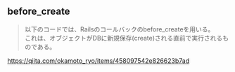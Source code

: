 ## before_create

> 以下のコードでは、Railsのコールバックのbefore_createを用いる。  
> これは、オブジェクトがDBに新規保存(create)される直前で実行されるものである。  

https://qiita.com/okamoto_ryo/items/458097542e826623b7ad
